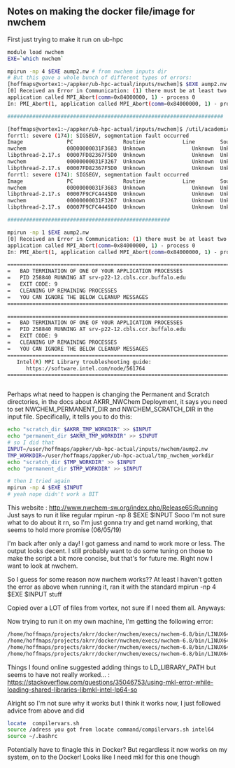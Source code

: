 ## Notes on making the docker file/image for nwchem

First just trying to make it run on ub-hpc
```bash
module load nwchem
EXE=`which nwchem`

mpirun -np 4 $EXE aump2.nw # from nwchem inputs dir
# But this gave a whole bunch of different types of errors:
[hoffmaps@vortex1:~/appker/ub-hpc-actual/inputs/nwchem]$ $EXE aump2.nw 
[0] Received an Error in Communication: (1) there must be at least two ranks per node
application called MPI_Abort(comm=0x84000000, 1) - process 0
In: PMI_Abort(1, application called MPI_Abort(comm=0x84000000, 1) - process 0)

#####################################################################

[hoffmaps@vortex1:~/appker/ub-hpc-actual/inputs/nwchem]$ /util/academic/intel/18.3/compilers_and_libraries_2018.3.222/linux/mpi/intel64/bin/mpirun -np 2 $EXE aump2.nw 
forrtl: severe (174): SIGSEGV, segmentation fault occurred
Image              PC                Routine            Line        Source             
nwchem             00000000031F3683  Unknown               Unknown  Unknown
libpthread-2.17.s  00007FD82367F5D0  Unknown               Unknown  Unknown
nwchem             00000000031F3267  Unknown               Unknown  Unknown
libpthread-2.17.s  00007FD82367F5D0  Unknown               Unknown  Unknown
forrtl: severe (174): SIGSEGV, segmentation fault occurred
Image              PC                Routine            Line        Source             
nwchem             00000000031F3683  Unknown               Unknown  Unknown
libpthread-2.17.s  00007F9CFC4445D0  Unknown               Unknown  Unknown
nwchem             00000000031F3267  Unknown               Unknown  Unknown
libpthread-2.17.s  00007F9CFC4445D0  Unknown               Unknown  Unknown

####################################################

mpirun -np 1 $EXE aump2.nw 
[0] Received an Error in Communication: (1) there must be at least two ranks per node
application called MPI_Abort(comm=0x84000000, 1) - process 0
In: PMI_Abort(1, application called MPI_Abort(comm=0x84000000, 1) - process 0)

===================================================================================
=   BAD TERMINATION OF ONE OF YOUR APPLICATION PROCESSES
=   PID 258840 RUNNING AT srv-p22-12.cbls.ccr.buffalo.edu
=   EXIT CODE: 9
=   CLEANING UP REMAINING PROCESSES
=   YOU CAN IGNORE THE BELOW CLEANUP MESSAGES
===================================================================================

===================================================================================
=   BAD TERMINATION OF ONE OF YOUR APPLICATION PROCESSES
=   PID 258840 RUNNING AT srv-p22-12.cbls.ccr.buffalo.edu
=   EXIT CODE: 9
=   CLEANING UP REMAINING PROCESSES
=   YOU CAN IGNORE THE BELOW CLEANUP MESSAGES
===================================================================================
   Intel(R) MPI Library troubleshooting guide:
      https://software.intel.com/node/561764
===================================================================================



```

Perhaps what need to happen is changing the Permanent and Scratch directories, in the docs about AKRR_NWChem Deployment, it says you need to set NWCHEM\_PERMANENT\_DIR and NWCHEM\_SCRATCH\_DIR in the input file. Specifically, it tells you to do this:

```bash
echo "scratch_dir $AKRR_TMP_WORKDIR" >> $INPUT
echo "permanent_dir $AKRR_TMP_WORKDIR" >> $INPUT
# so I did that
INPUT=/user/hoffmaps/appker/ub-hpc-actual/inputs/nwchem/aump2.nw
TMP_WORKDIR=/user/hoffmaps/appker/ub-hpc-actual/tmp_nwchem_workdir
echo "scratch_dir $TMP_WORKDIR" >> $INPUT
echo "permanent_dir $TMP_WORKDIR" >> $INPUT

# then I tried again
mpirun -np 4 $EXE $INPUT
# yeah nope didn't work a BIT
```
This website : http://www.nwchem-sw.org/index.php/Release65:Running
Just says to run it like regular mpirun -np 8 $EXE $INPUT
Sooo I'm not sure what to do about it rn, so I'm just gonna try and get namd working, that seems to hold more promise (06/05/19)


I'm back after only a day! I got gamess and namd to work more or less. The output looks decent. I still probably want to do some tuning on those to make the script a bit more concise, but that's for future me. Right now I want to look at nwchem.

So I guess for some reason now nwchem works?? At least I haven't gotten the error as above when running it, ran it with the standard mpirun -np 4 $EXE $INPUT stuff

Copied over a LOT of files from vortex, not sure if I need them all. Anyways:

Now trying to run it on my own machine, I'm getting the following error:
```bash
/home/hoffmaps/projects/akrr/docker/nwchem/execs/nwchem-6.8/bin/LINUX64/nwchem: error while loading shared libraries: libmkl_intel_ilp64.so: cannot open shared object file: No such file or directory
/home/hoffmaps/projects/akrr/docker/nwchem/execs/nwchem-6.8/bin/LINUX64/nwchem: error while loading shared libraries: libmkl_intel_ilp64.so: cannot open shared object file: No such file or directory
/home/hoffmaps/projects/akrr/docker/nwchem/execs/nwchem-6.8/bin/LINUX64/nwchem: error while loading shared libraries: libmkl_intel_ilp64.so: cannot open shared object file: No such file or directory
/home/hoffmaps/projects/akrr/docker/nwchem/execs/nwchem-6.8/bin/LINUX64/nwchem: error while loading shared libraries: libmkl_intel_ilp64.so: cannot open shared object file: No such file or directory
```
Things I found online suggested adding things to LD\_LIBRARY\_PATH but seems to have not really worked...  : https://stackoverflow.com/questions/35046753/using-mkl-error-while-loading-shared-libraries-libmkl-intel-lp64-so

Alright so I'm not sure why it works but I think it works now, I just followed advice from above and did
```bash
locate  compilervars.sh
source /adress you got from locate command/compilervars.sh intel64
source ~/.bashrc
```
Potentially have to finagle this in Docker? But regardless it now works on my system, on to the Docker! Looks like I need mkl for this one though





